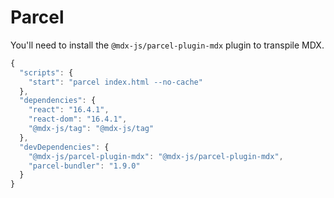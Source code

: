 # Parcel

You'll need to install the `@mdx-js/parcel-plugin-mdx` plugin to transpile MDX.

```js
{
  "scripts": {
    "start": "parcel index.html --no-cache"
  },
  "dependencies": {
    "react": "16.4.1",
    "react-dom": "16.4.1",
    "@mdx-js/tag": "@mdx-js/tag"
  },
  "devDependencies": {
    "@mdx-js/parcel-plugin-mdx": "@mdx-js/parcel-plugin-mdx",
    "parcel-bundler": "1.9.0"
  }
}
```
